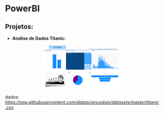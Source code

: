 # PowerBI


## Projetos:

* **Análise de Dados Titanic:** 
<p align="center">
  <img src="Titanic\template.PNG"” width="50%" height="50%" />
</p>

###### dados: https://raw.githubusercontent.com/datasciencedojo/datasets/master/titanic.csv
